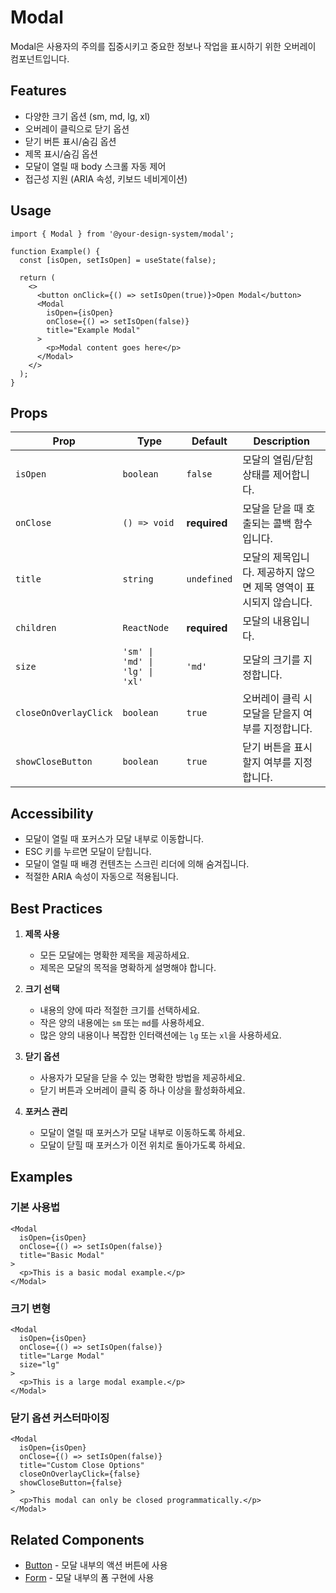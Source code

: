 # Modal

Modal은 사용자의 주의를 집중시키고 중요한 정보나 작업을 표시하기 위한 오버레이 컴포넌트입니다.

## Features

- 다양한 크기 옵션 (sm, md, lg, xl)
- 오버레이 클릭으로 닫기 옵션
- 닫기 버튼 표시/숨김 옵션
- 제목 표시/숨김 옵션
- 모달이 열릴 때 body 스크롤 자동 제어
- 접근성 지원 (ARIA 속성, 키보드 네비게이션)

## Usage

```tsx
import { Modal } from '@your-design-system/modal';

function Example() {
  const [isOpen, setIsOpen] = useState(false);

  return (
    <>
      <button onClick={() => setIsOpen(true)}>Open Modal</button>
      <Modal
        isOpen={isOpen}
        onClose={() => setIsOpen(false)}
        title="Example Modal"
      >
        <p>Modal content goes here</p>
      </Modal>
    </>
  );
}
```

## Props

| Prop | Type | Default | Description |
|------|------|---------|-------------|
| `isOpen` | `boolean` | `false` | 모달의 열림/닫힘 상태를 제어합니다. |
| `onClose` | `() => void` | **required** | 모달을 닫을 때 호출되는 콜백 함수입니다. |
| `title` | `string` | `undefined` | 모달의 제목입니다. 제공하지 않으면 제목 영역이 표시되지 않습니다. |
| `children` | `ReactNode` | **required** | 모달의 내용입니다. |
| `size` | `'sm' \| 'md' \| 'lg' \| 'xl'` | `'md'` | 모달의 크기를 지정합니다. |
| `closeOnOverlayClick` | `boolean` | `true` | 오버레이 클릭 시 모달을 닫을지 여부를 지정합니다. |
| `showCloseButton` | `boolean` | `true` | 닫기 버튼을 표시할지 여부를 지정합니다. |

## Accessibility

- 모달이 열릴 때 포커스가 모달 내부로 이동합니다.
- ESC 키를 누르면 모달이 닫힙니다.
- 모달이 열릴 때 배경 컨텐츠는 스크린 리더에 의해 숨겨집니다.
- 적절한 ARIA 속성이 자동으로 적용됩니다.

## Best Practices

1. **제목 사용**
   - 모든 모달에는 명확한 제목을 제공하세요.
   - 제목은 모달의 목적을 명확하게 설명해야 합니다.

2. **크기 선택**
   - 내용의 양에 따라 적절한 크기를 선택하세요.
   - 작은 양의 내용에는 `sm` 또는 `md`를 사용하세요.
   - 많은 양의 내용이나 복잡한 인터랙션에는 `lg` 또는 `xl`을 사용하세요.

3. **닫기 옵션**
   - 사용자가 모달을 닫을 수 있는 명확한 방법을 제공하세요.
   - 닫기 버튼과 오버레이 클릭 중 하나 이상을 활성화하세요.

4. **포커스 관리**
   - 모달이 열릴 때 포커스가 모달 내부로 이동하도록 하세요.
   - 모달이 닫힐 때 포커스가 이전 위치로 돌아가도록 하세요.

## Examples

### 기본 사용법
```tsx
<Modal
  isOpen={isOpen}
  onClose={() => setIsOpen(false)}
  title="Basic Modal"
>
  <p>This is a basic modal example.</p>
</Modal>
```

### 크기 변형
```tsx
<Modal
  isOpen={isOpen}
  onClose={() => setIsOpen(false)}
  title="Large Modal"
  size="lg"
>
  <p>This is a large modal example.</p>
</Modal>
```

### 닫기 옵션 커스터마이징
```tsx
<Modal
  isOpen={isOpen}
  onClose={() => setIsOpen(false)}
  title="Custom Close Options"
  closeOnOverlayClick={false}
  showCloseButton={false}
>
  <p>This modal can only be closed programmatically.</p>
</Modal>
```

## Related Components

- [Button](../Button) - 모달 내부의 액션 버튼에 사용
- [Form](../Form) - 모달 내부의 폼 구현에 사용 